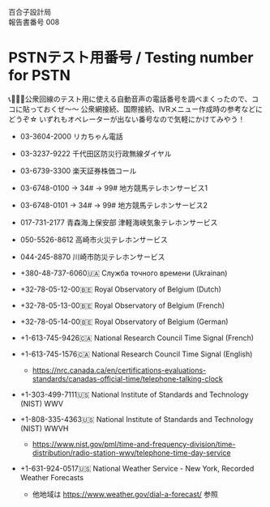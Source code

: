 百合子設計局  
報告書番号 008

# PSTNテスト用番号 / Testing number for PSTN
📞👩🏻‍✈️公衆回線のテスト用に使える自動音声の電話番号を調べまくったので、ココに貼っておくぜ～～
公衆網接続、国際接続、IVRメニュー作成時の参考などにどうぞ☆
いずれもオペレーターが出ない番号なので気軽にかけてみやう！

* 03-3604-2000 リカちゃん電話
* 03-3237-9222 千代田区防災行政無線ダイヤル
* 03-6739-3300 楽天証券株価コール
* 03-6748-0100 -> 34# -> 99# 地方競馬テレホンサービス1
* 03-6748-0101 -> 34# -> 99# 地方競馬テレホンサービス2
* 017-731-2177 青森海上保安部 津軽海峡気象テレホンサービス
* 050-5526-8612 高崎市火災テレホンサービス
* 044-245-8870 川崎市防災テレホンサービス


* +380-48-737-6060🇺🇦 Служба точного времени (Ukrainan)
* +32-78-05-12-00🇧🇪 Royal Observatory of Belgium (Dutch)
* +32-78-05-13-00🇧🇪 Royal Observatory of Belgium (French)
* +32-78-05-14-00🇧🇪 Royal Observatory of Belgium (German)
* +1-613-745-9426🇨🇦 National Research Council Time Signal (French)
* +1-613-745-1576🇨🇦 National Research Council Time Signal (English)
    * https://nrc.canada.ca/en/certifications-evaluations-standards/canadas-official-time/telephone-talking-clock
* +1-303-499-7111🇺🇸  National Institute of Standards and Technology (NIST) WWV
* +1-808-335-4363🇺🇸  National Institute of Standards and Technology (NIST) WWVH
    * https://www.nist.gov/pml/time-and-frequency-division/time-distribution/radio-station-wwv/telephone-time-day-service
* +1-631-924-0517🇺🇸  National Weather Service - New York, Recorded Weather Forecasts
    * 他地域は https://www.weather.gov/dial-a-forecast/ 参照
